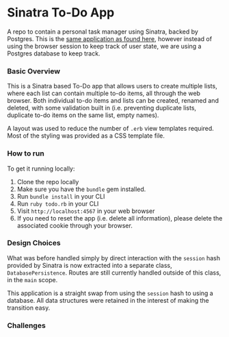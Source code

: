 # Sinatra To-Do App
A repo to contain a personal task manager using Sinatra, backed by Postgres. This is the [same application as found here](https://github.com/fugu-chop/sinatra_todo), however instead of using the browser session to keep track of user state, we are using a Postgres database to keep track.

### Basic Overview
This is a Sinatra based To-Do app that allows users to create multiple lists, where each list can contain multiple to-do items, all through the web browser. Both individual to-do items and lists can be created, renamed and deleted, with some validation built in (i.e. preventing duplicate lists, duplicate to-do items on the same list, empty names).

A layout was used to reduce the number of `.erb` view templates required. Most of the styling was provided as a CSS template file. 

### How to run
To get it running locally:
1. Clone the repo locally
2. Make sure you have the `bundle` gem installed.
2. Run `bundle install` in your CLI
3. Run `ruby todo.rb` in your CLI
4. Visit `http://localhost:4567` in your web browser
5. If you need to reset the app (i.e. delete all information), please delete the associated cookie through your browser.

### Design Choices
What was before handled simply by direct interaction with the `session` hash provided by Sinatra is now extracted into a separate class, `DatabasePersistence`. Routes are still currently handled outside of this class, in the `main` scope.

This application is a straight swap from using the `session` hash to using a database. All data structures were retained in the interest of making the transition easy.

### Challenges
